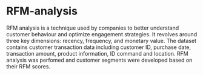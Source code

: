 # RFM-analysis
RFM analysis is a technique used by companies to better understand customer behaviour and optimize engagement strategies. It revolves around three key dimensions: recency, frequency, and monetary value.
The dataset contains customer transaction data including customer ID, purchase date, transaction amount, product information, ID command and location. 
 RFM analysis was perfomed and customer segments were developed based on their RFM scores.
